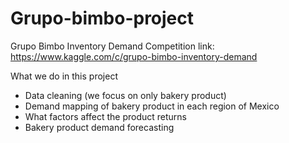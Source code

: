 # Grupo-bimbo-project
Grupo Bimbo Inventory Demand
Competition link: https://www.kaggle.com/c/grupo-bimbo-inventory-demand

What we do in this project
  - Data cleaning (we focus on only bakery product)
  - Demand mapping of bakery product in each region of Mexico
  - What factors affect the product returns
  - Bakery product demand forecasting
